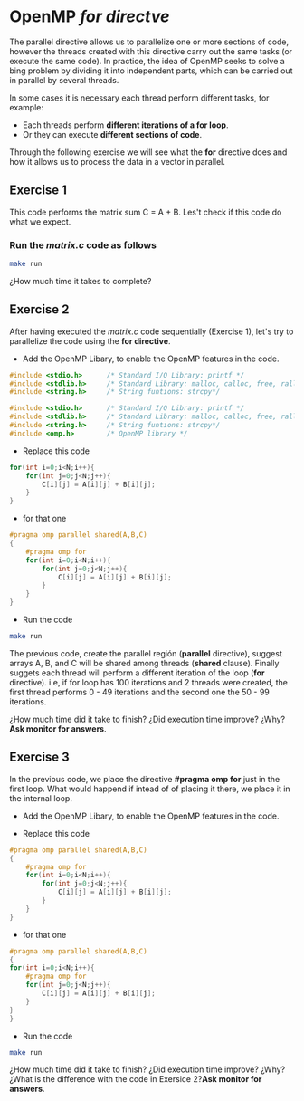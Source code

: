 # OpenMP *for directve*

The parallel directive allows us to parallelize one or more sections of code, however the threads created with this directive carry out the same tasks (or execute the same code). In practice, the idea of OpenMP seeks to solve a bing problem by dividing it into independent parts, which can be carried out in parallel by several threads.

In some cases it is necessary each thread perform different tasks, for example:

* Each threads perform **different iterations of a for loop**.
* Or they can execute **different sections of code**.

Through the following exercise we will see what the **for** directive does and how it allows us to process the data in a vector in parallel.

## Exercise 1

This code performs the matrix sum C = A + B. Les't check if this code do what we expect.

### Run the *matrix.c* code as follows

```bash
make run
```
¿How much time it takes to complete?

## Exercise 2

After having executed the *matrix.c* code sequentially (Exercise 1), let's try to parallelize the code using the **for directive**.  

* Add the OpenMP Libary, to enable the OpenMP features in the code.

```c
#include <stdio.h>      /* Standard I/O Library: printf */
#include <stdlib.h>     /* Standard Library: malloc, calloc, free, ralloc */
#include <string.h>     /* String funtions: strcpy*/
```

```c
#include <stdio.h>      /* Standard I/O Library: printf */
#include <stdlib.h>     /* Standard Library: malloc, calloc, free, ralloc */
#include <string.h>     /* String funtions: strcpy*/
#include <omp.h>        /* OpenMP library */
```

* Replace this code

```c
for(int i=0;i<N;i++){
    for(int j=0;j<N;j++){
        C[i][j] = A[i][j] + B[i][j];
    }
}
```

* for that one

```c
#pragma omp parallel shared(A,B,C)
{
    #pragma omp for
    for(int i=0;i<N;i++){
        for(int j=0;j<N;j++){
            C[i][j] = A[i][j] + B[i][j];
        }
    }
}
```

* Run the code

```bash
make run 
```

The previous code, create the parallel región (**parallel** directive),  suggest arrays A, B, and C  will be shared among threads (**shared** clause). Finally suggets each thread will perform a different iteration of the loop (**for** directive). i.e, if for loop has 100 iterations and 2 threads were created, the first thread performs 0 - 49 iterations and the second one the 50 - 99 iterations.

¿How much time did it take to finish? ¿Did execution time improve? ¿Why? **Ask monitor for answers**.

## Exercise 3

In the previous code, we place the directive **#pragma omp for** just in the first loop.  What would happend if intead of  of placing it there, we place it in the internal loop.

* Add the OpenMP Libary, to enable the OpenMP features in the code.

* Replace this code

```c
#pragma omp parallel shared(A,B,C)
{
    #pragma omp for
    for(int i=0;i<N;i++){
        for(int j=0;j<N;j++){
            C[i][j] = A[i][j] + B[i][j];
        }
    }
}
```

* for that one

```c
#pragma omp parallel shared(A,B,C)
{
for(int i=0;i<N;i++){
    #pragma omp for
    for(int j=0;j<N;j++){
        C[i][j] = A[i][j] + B[i][j];
    }
}
}
```

* Run the code

```bash
make run 
```

¿How much time did it take to finish? ¿Did execution time improve? ¿Why? ¿What is the difference with the code in Exersice 2?**Ask monitor for answers**.